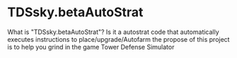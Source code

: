 # TDSsky.betaAutoStrat


What is "TDSsky.betaAutoStrat"? 
Is it a autostrat code that automatically executes instructions to place/upgrade/Autofarm
the propose of this project is to help you grind in the game Tower Defense Simulator 
